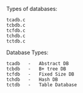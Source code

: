Types of databases:

```
tcadb.c
tcbdb.c
tcfdb.c
tchdb.c
tctdb.c
```

Database Types:

```
tcadb	-	Abstract DB
tcbdb	-	B+ tree DB
tcfdb	-	Fixed Size DB
tchdb	-	Hash DB
tctdb	-	Table Database
```

